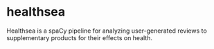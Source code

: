 # healthsea
Healthsea is a spaCy pipeline for analyzing user-generated reviews to supplementary products for their effects on health.
